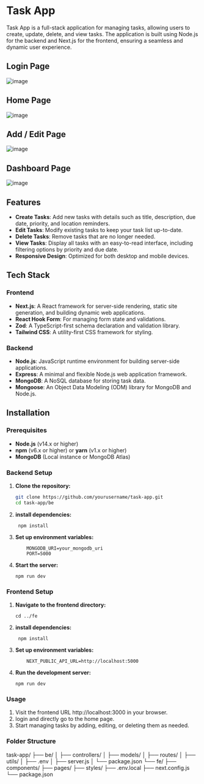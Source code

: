 # Task App

Task App is a full-stack application for managing tasks, allowing users to create, update, delete, and view tasks. The application is built using Node.js for the backend and Next.js for the frontend, ensuring a seamless and dynamic user experience.

## Login Page
![image](https://github.com/user-attachments/assets/b7c5ab27-58fa-436a-8507-f91d2dac4fb7)

## Home Page 
![image](https://github.com/user-attachments/assets/9e1386c1-f643-4c23-ae2f-b8504c014ac9)

## Add / Edit Page
![image](https://github.com/user-attachments/assets/5d45afbf-f520-4df1-b582-4c668841102f)

## Dashboard Page
![image](https://github.com/user-attachments/assets/653a134b-c825-4259-8c62-260714226768)


## Features

- **Create Tasks**: Add new tasks with details such as title, description, due date, priority, and location reminders.
- **Edit Tasks**: Modify existing tasks to keep your task list up-to-date.
- **Delete Tasks**: Remove tasks that are no longer needed.
- **View Tasks**: Display all tasks with an easy-to-read interface, including filtering options by priority and due date.
- **Responsive Design**: Optimized for both desktop and mobile devices.

## Tech Stack

### Frontend

- **Next.js**: A React framework for server-side rendering, static site generation, and building dynamic web applications.
- **React Hook Form**: For managing form state and validations.
- **Zod**: A TypeScript-first schema declaration and validation library.
- **Tailwind CSS**: A utility-first CSS framework for styling.

### Backend

- **Node.js**: JavaScript runtime environment for building server-side applications.
- **Express**: A minimal and flexible Node.js web application framework.
- **MongoDB**: A NoSQL database for storing task data.
- **Mongoose**: An Object Data Modeling (ODM) library for MongoDB and Node.js.

## Installation

### Prerequisites

- **Node.js** (v14.x or higher)
- **npm** (v6.x or higher) or **yarn** (v1.x or higher)
- **MongoDB** (Local instance or MongoDB Atlas)

### Backend Setup

1. **Clone the repository:**

   ```bash
   git clone https://github.com/yourusername/task-app.git
   cd task-app/be
   ```

2. **install dependencies:**

   ```
    npm install
   ```

3. **Set up environment variables:**

   ```Create a .env file in the backend directory and add your environment variables:
       MONGODB_URI=your_mongodb_uri
       PORT=5000
   ```

4. **Start the server:**

   `npm run dev`

### Frontend Setup

1. **Navigate to the frontend directory:**

   ```
   cd ../fe
   ```

2. **install dependencies:**

   ```
    npm install
   ```

3. **Set up environment variables:**

   ```Create a .env file in the frontend directory and add your environment variables:
       NEXT_PUBLIC_API_URL=http://localhost:5000
   ```

4. **Run the development server:**

   `npm run dev`

### Usage

1. Visit the frontend URL http://localhost:3000 in your browser.
2. login and directly go to the home page.
3. Start managing tasks by adding, editing, or deleting them as needed.

### Folder Structure

task-app/
├── be/
   │ ├── controllers/
   │ ├── models/
   │ ├── routes/
   │ ├── utils/
   │ ├── .env
   │ ├── server.js
   │ └── package.json
└── fe/
   ├── components/
   ├── pages/
   ├── styles/
   ├── .env.local
   ├── next.config.js
   └── package.json
